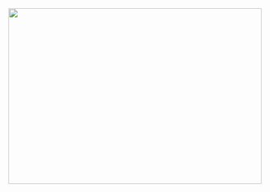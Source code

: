 <img src="https://media.giphy.com/media/uaVon275MBpRe0D0m4/giphy.gif" width="100%" height="350px" />

